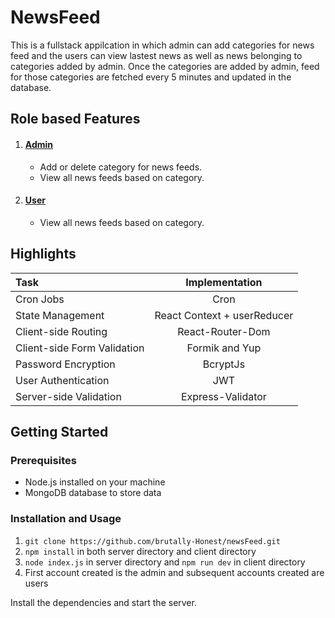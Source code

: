 # NewsFeed

This is a fullstack appilcation in which admin can add categories for news feed and the users can view lastest news as well as news belonging to categories added by admin. Once the categories are added by admin, feed for those categories are fetched every 5 minutes and updated in the database.

## Role based Features

1. #### <u>Admin</u>

   - Add or delete category for news feeds.
   - View all news feeds based on category.

2. #### <u> User</u>
   - View all news feeds based on category.

## Highlights

| Task                        |       Implementation        |
| :-------------------------- | :-------------------------: |
| Cron Jobs                   |            Cron             |
| State Management            | React Context + userReducer |
| Client-side Routing         |      React-Router-Dom       |
| Client-side Form Validation |       Formik and Yup        |
| Password Encryption         |          BcryptJs           |
| User Authentication         |             JWT             |
| Server-side Validation      |      Express-Validator      |

## Getting Started

### Prerequisites

- Node.js installed on your machine
- MongoDB database to store data

### Installation and Usage

1. `git clone https://github.com/brutally-Honest/newsFeed.git`
2. `npm install` in both server directory and client directory
3. `node index.js` in server directory and `npm run dev` in client directory
4. First account created is the admin and subsequent accounts created are users

Install the dependencies and start the server.
